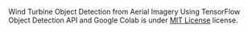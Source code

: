 Wind Turbine Object Detection from Aerial Imagery Using TensorFlow Object Detection API and Google Colab is under [MIT License](https://spdx.org/licenses/MIT.html) license.